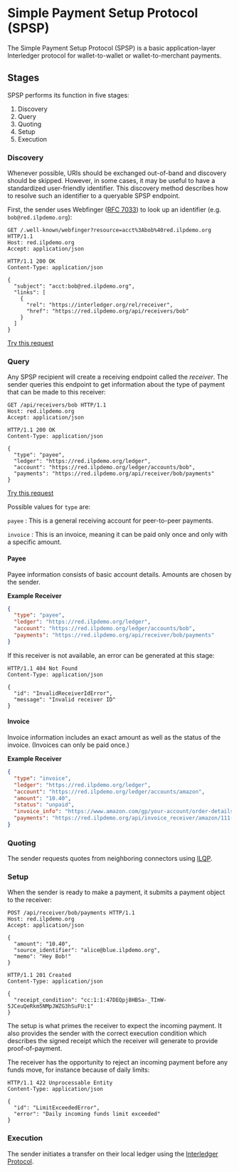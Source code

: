 # Simple Payment Setup Protocol (SPSP)

The Simple Payment Setup Protocol (SPSP) is a basic application-layer Interledger protocol for wallet-to-wallet or wallet-to-merchant payments.

## Stages

SPSP performs its function in five stages:

1. Discovery
2. Query
3. Quoting
4. Setup
5. Execution

### Discovery

Whenever possible, URIs should be exchanged out-of-band and discovery should be skipped. However, in some cases, it may be useful to have a standardized user-friendly identifier. This discovery method describes how to resolve such an identifier to a queryable SPSP endpoint.

First, the sender uses Webfinger ([RFC 7033](https://tools.ietf.org/html/rfc7033)) to look up an identifier (e.g. `bob@red.ilpdemo.org`):

``` http
GET /.well-known/webfinger?resource=acct%3Abob%40red.ilpdemo.org HTTP/1.1
Host: red.ilpdemo.org
Accept: application/json
```
``` http
HTTP/1.1 200 OK
Content-Type: application/json

{
  "subject": "acct:bob@red.ilpdemo.org",
  "links": [
    {
      "rel": "https://interledger.org/rel/receiver",
      "href": "https://red.ilpdemo.org/api/receivers/bob"
    }
  ]
}
```
[Try this request](https://red.ilpdemo.org/.well-known/webfinger?resource=acct%3Abob%40red.ilpdemo.org)

### Query

Any SPSP recipient will create a receiving endpoint called the *receiver*. The sender queries this endpoint to get information about the type of payment that can be made to this receiver:

``` http
GET /api/receivers/bob HTTP/1.1
Host: red.ilpdemo.org
Accept: application/json
```
``` http
HTTP/1.1 200 OK
Content-Type: application/json

{
  "type": "payee",
  "ledger": "https://red.ilpdemo.org/ledger",
  "account": "https://red.ilpdemo.org/ledger/accounts/bob",
  "payments": "https://red.ilpdemo.org/api/receiver/bob/payments"
}
```

[Try this request](https://red.ilpdemo.org/api/receivers/bob)

Possible values for `type` are:

`payee`
: This is a general receiving account for peer-to-peer payments.

`invoice`
: This is an invoice, meaning it can be paid only once and only with a specific amount.

#### Payee

Payee information consists of basic account details. Amounts are chosen by the sender.

**Example Receiver**
``` json
{
  "type": "payee",
  "ledger": "https://red.ilpdemo.org/ledger",
  "account": "https://red.ilpdemo.org/ledger/accounts/bob",
  "payments": "https://red.ilpdemo.org/api/receiver/bob/payments"
}
```

If this receiver is not available, an error can be generated at this stage:

``` http
HTTP/1.1 404 Not Found
Content-Type: application/json

{
  "id": "InvalidReceiverIdError",
  "message": "Invalid receiver ID"
}
```

#### Invoice

Invoice information includes an exact amount as well as the status of the invoice. (Invoices can only be paid once.)

**Example Receiver**
``` json
{
  "type": "invoice",
  "ledger": "https://red.ilpdemo.org/ledger",
  "account": "https://red.ilpdemo.org/ledger/accounts/amazon",
  "amount": "10.40",
  "status": "unpaid",
  "invoice_info": "https://www.amazon.com/gp/your-account/order-details?ie=UTF8&orderID=111-7777777-1111111",
  "payments": "https://red.ilpdemo.org/api/invoice_receiver/amazon/111-7777777-1111111/payments"
}
```

### Quoting

The sender requests quotes from neighboring connectors using [ILQP](../0008-interledger-quoting-protocol/).

### Setup

When the sender is ready to make a payment, it submits a payment object to the receiver:

``` http
POST /api/receiver/bob/payments HTTP/1.1
Host: red.ilpdemo.org
Accept: application/json

{
  "amount": "10.40",
  "source_identifier": "alice@blue.ilpdemo.org",
  "memo": "Hey Bob!"
}
```
``` http
HTTP/1.1 201 Created
Content-Type: application/json

{
  "receipt_condition": "cc:1:1:47DEQpj8HBSa-_TImW-5JCeuQeRkm5NMpJWZG3hSuFU:1"
}
```

The setup is what primes the receiver to expect the incoming payment. It also provides the sender with the correct execution condition which describes the signed receipt which the receiver will generate to provide proof-of-payment.

The receiver has the opportunity to reject an incoming payment before any funds move, for instance because of daily limits:

``` http
HTTP/1.1 422 Unprocessable Entity
Content-Type: application/json

{
  "id": "LimitExceededError",
  "error": "Daily incoming funds limit exceeded"
}
```

### Execution

The sender initiates a transfer on their local ledger using the [Interledger Protocol](../0003-interledger-protocol/).
